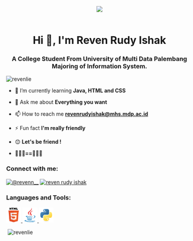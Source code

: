 <div align="center"> 
  <img src="https://wallpapercave.com/wp/wp5196877.jpg"/>
</div><br />

<h1 align="center">Hi 👋, I'm Reven Rudy Ishak</h1>
<h3 align="center">A College Student From University of Multi Data Palembang Majoring of Information System.</h3>

<p align="left"> <img src="https://komarev.com/ghpvc/?username=revenlie&label=Profile%20views&color=0e75b6&style=flat" alt="revenlie" /> </p>

- 🌱 I’m currently learning **Java, HTML and CSS**

- 💬 Ask me about **Everything you want**

- 📫 How to reach me **revenrudyishak@mhs.mdp.ac.id**

- ⚡ Fun fact **I'm really friendly**

- 😊 **Let's be friend !**

- **👩🏻‍💻==👩🏻‍💻**

<h3 align="left">Connect with me:</h3>
<p align="left">
<a href="https://instagram.com/@revenn__" target="blank"><img align="center" src="https://raw.githubusercontent.com/rahuldkjain/github-profile-readme-generator/master/src/images/icons/Social/instagram.svg" alt="@revenn__" height="30" width="40" /></a>
<a href="https://www.youtube.com/c/reven rudy ishak" target="blank"><img align="center" src="https://raw.githubusercontent.com/rahuldkjain/github-profile-readme-generator/master/src/images/icons/Social/youtube.svg" alt="reven rudy ishak" height="30" width="40" /></a>
</p>

<h3 align="left">Languages and Tools:</h3>
<p align="left"> <a href="https://www.w3.org/html/" target="_blank" rel="noreferrer"> <img src="https://raw.githubusercontent.com/devicons/devicon/master/icons/html5/html5-original-wordmark.svg" alt="html5" width="40" height="40"/> </a> <a href="https://www.java.com" target="_blank" rel="noreferrer"> <img src="https://raw.githubusercontent.com/devicons/devicon/master/icons/java/java-original.svg" alt="java" width="40" height="40"/> </a> <a href="https://www.python.org" target="_blank" rel="noreferrer"> <img src="https://raw.githubusercontent.com/devicons/devicon/master/icons/python/python-original.svg" alt="python" width="40" height="40"/> </a> </p>

<p>&nbsp;<img align="center" src="https://github-readme-stats.vercel.app/api?username=revenlie&show_icons=true&locale=en" alt="revenlie" /></p>
